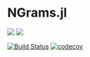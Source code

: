 # NGrams.jl

[![](https://img.shields.io/badge/docs-stable-blue.svg)](https://dellison.github.io/NGrams.jl/stable) [![](https://img.shields.io/badge/docs-dev-blue.svg)](https://dellison.github.io/NGrams.jl/dev)

[![Build Status](https://travis-ci.org/dellison/NGrams.jl.svg?branch=master)](https://travis-ci.org/dellison/NGrams.jl) [![codecov](https://codecov.io/gh/dellison/NGrams.jl/branch/master/graph/badge.svg)](https://codecov.io/gh/dellison/NGrams.jl)

